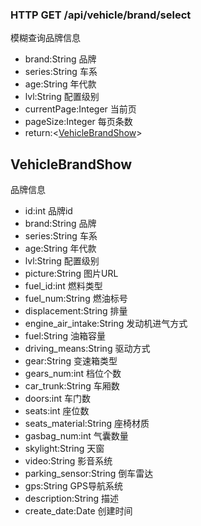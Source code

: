 ### HTTP GET /api/vehicle/brand/select
模糊查询品牌信息
+ brand:String 品牌
+ series:String 车系
+ age:String 年代款
+ lvl:String 配置级别
+ currentPage:Integer 当前页
+ pageSize:Integer 每页条数
+ return:&lt;[VehicleBrandShow](#vehicleBrandShow)&gt;

## VehicleBrandShow
品牌信息
+ id:int 品牌id
+ brand:String 品牌
+ series:String 车系
+ age:String 年代款
+ lvl:String 配置级别
+ picture:String 图片URL
+ fuel_id:int 燃料类型
+ fuel_num:String 燃油标号
+ displacement:String 排量
+ engine_air_intake:String 发动机进气方式
+ fuel:String 油箱容量
+ driving_means:String 驱动方式
+ gear:String 变速箱类型
+ gears_num:int 档位个数
+ car_trunk:String 车厢数
+ doors:int 车门数
+ seats:int 座位数
+ seats_material:String 座椅材质
+ gasbag_num:int 气囊数量
+ skylight:String 天窗
+ video:String 影音系统
+ parking_sensor:String 倒车雷达
+ gps:String GPS导航系统
+ description:String 描述
+ create_date:Date 创建时间
